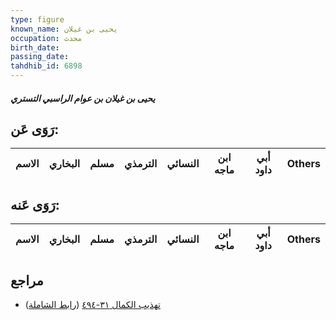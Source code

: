 ```yaml
---
type: figure
known_name: يحيى بن غيلان
occupation: محدث
birth_date:
passing_date:
tahdhib_id: 6898
---
```

##### يحيى بن غيلان بن عوام الراسبي التستري

## رَوَى عَن:
| الاسم | البخاري | مسلم | الترمذي | النسائي | ابن ماجه | أبي داود | Others |
| ----- | ------- | ---- | ------- | ------- | -------- | -------- | ------ |
## رَوَى عَنه:
| الاسم | البخاري | مسلم | الترمذي | النسائي | ابن ماجه | أبي داود | Others |
| ----- | ------- | ---- | ------- | ------- | -------- | -------- | ------ |
## مراجع
- [تهذيب الكمال ٣١-٤٩٤](obsidian://open?vault=Tahdhib-al-Kamal&file=Figures/٦٨٩٨-يحيى%20بن%20غيلان%20بن%20عوام%20الراسبي%20التستري) ([رابط الشاملة](https://shamela.ws/book/3722/17042))